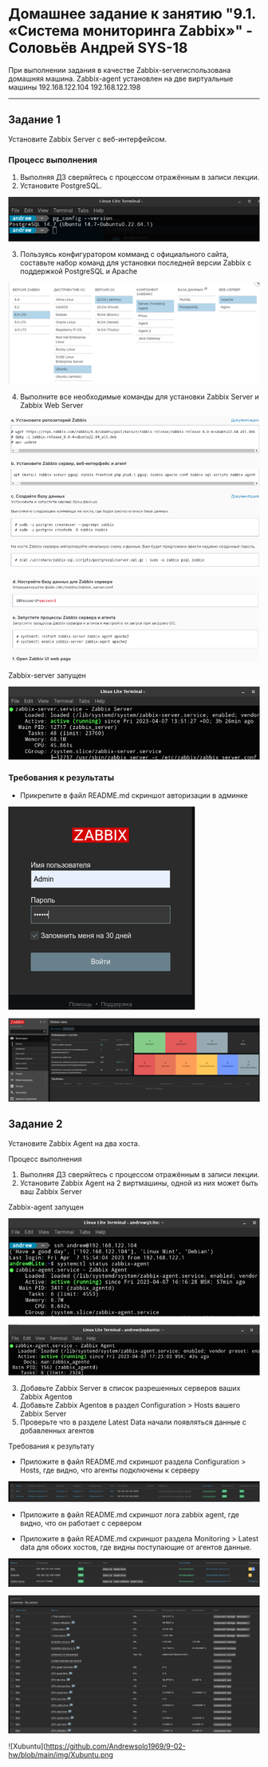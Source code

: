# Домашнее задание к занятию "9.1. «Система мониторинга Zabbix»" - Соловьёв Андрей SYS-18

При выполнении задания в качестве Zabbix-serverиспользована домашняя машина.
Zabbix-agent установлен на две виртуальные машины 
192.168.122.104 
192.168.122.198

---

## Задание 1

Установите Zabbix Server с веб-интерфейсом.

### Процесс выполнения

1. Выполняя ДЗ сверяйтесь с процессом отражённым в записи лекции.
2. Установите PostgreSQL. 

![PostgressSQL](https://github.com/Andrewsolo1969/9-02-hw/blob/main/img/Postgresssql.png)

3. Пользуясь конфигуратором комманд с официального сайта, составьте набор команд для установки последней версии Zabbix с поддержкой PostgreSQL и Apache

![Zabbix_Ubuntu](https://github.com/Andrewsolo1969/9-02-hw/blob/main/img/Zabbix-Ubuntu.png)

4. Выполните все необходимые команды для установки Zabbix Server и Zabbix Web Server

![Zabbix install 1](https://github.com/Andrewsolo1969/9-02-hw/blob/main/img/Inst_zabbix1.png)

![Zabbix install 2](https://github.com/Andrewsolo1969/9-02-hw/blob/main/img/Inst_zabbix2.png)

Zabbix-server запущен

![Zabbix-server](https://github.com/Andrewsolo1969/9-02-hw/blob/main/img/main_zabbix_server.png)


### Требования к результаты

- Прикрепите в файл README.md скриншот авторизации в админке

![Zabbix admin](https://github.com/Andrewsolo1969/9-02-hw/blob/main/img/admin.png)

![Zabbix admin2](https://github.com/Andrewsolo1969/9-02-hw/blob/main/img/gui_zabbix_server.png)


## Задание 2

Установите Zabbix Agent на два хоста.

Процесс выполнения
1. Выполняя ДЗ сверяйтесь с процессом отражённым в записи лекции.
2. Установите Zabbix Agent на 2 виртмашины, одной из них может быть ваш Zabbix Server

Zabbix-agent запущен

![Zabbix-agent1](https://github.com/Andrewsolo1969/9-02-hw/blob/main/img/mint_zabbix_agent.png)

![Zabbix-agent2](https://github.com/Andrewsolo1969/9-02-hw/blob/main/img/xubuntu_zabbix_agent.png)


3. Добавьте Zabbix Server в список разрешенных серверов ваших Zabbix Agentов
4. Добавьте Zabbix Agentов в раздел Configuration > Hosts вашего Zabbix Server
5. Проверьте что в разделе Latest Data начали появляться данные с добавленных агентов

Требования к результату

- Приложите в файл README.md скриншот раздела Configuration > Hosts, где видно, что агенты подключены к серверу

![Zabbix conf](https://github.com/Andrewsolo1969/9-02-hw/blob/main/img/Zabbix_configuration.png)

- Приложите в файл README.md скриншот лога zabbix agent, где видно, что он работает с сервером


- Приложите в файл README.md скриншот раздела Monitoring > Latest data для обоих хостов, где видны поступающие от агентов данные.

![Zabbix monitoring](https://github.com/Andrewsolo1969/9-02-hw/blob/main/img/monitoring.png)

![Mint](https://github.com/Andrewsolo1969/9-02-hw/blob/main/img/Mint.png)

![Xubuntu](https://github.com/Andrewsolo1969/9-02-hw/blob/main/img/Xubuntu.png
